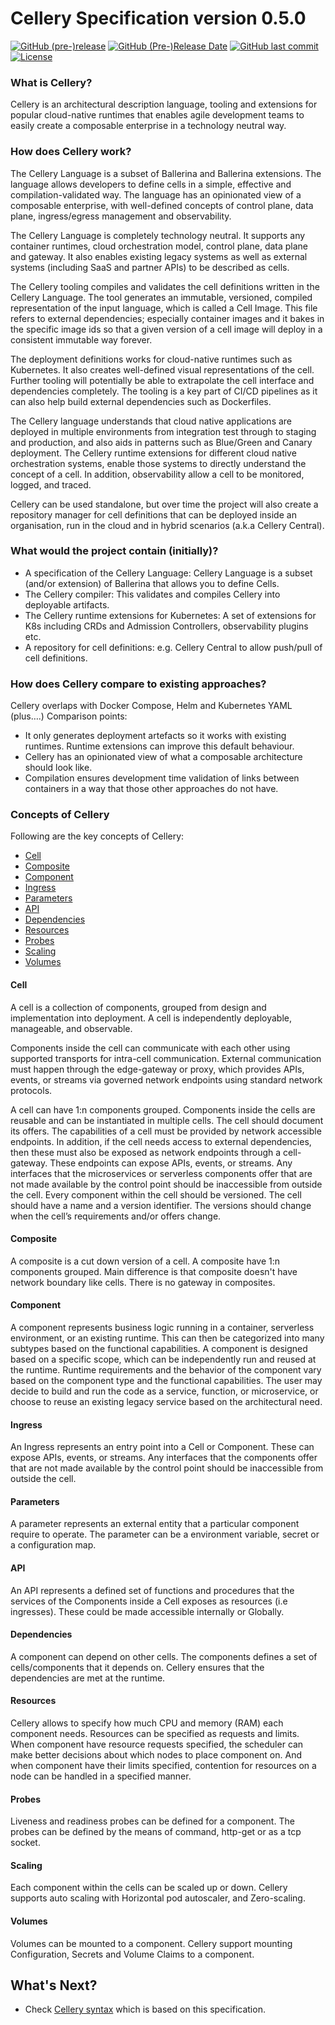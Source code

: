 # Cellery Specification version 0.5.0

  [![GitHub (pre-)release](https://img.shields.io/github/release/cellery-io/spec/all.svg)](https://github.com/cellery-io/spec/releases)
  [![GitHub (Pre-)Release Date](https://img.shields.io/github/release-date-pre/cellery-io/spec.svg)](https://github.com/cellery-io/spec/releases)
  [![GitHub last commit](https://img.shields.io/github/last-commit/cellery-io/spec.svg)](https://github.com/cellery-io/spec/commits/master)
  [![License](https://img.shields.io/badge/License-Apache%202.0-blue.svg)](https://opensource.org/licenses/Apache-2.0)

### What is Cellery?
Cellery is an architectural description language, tooling and extensions for popular cloud-native runtimes that enables 
agile development teams to easily create a composable enterprise in a technology neutral way.

### How does Cellery work? 
The Cellery Language is a subset of Ballerina and Ballerina extensions. The language allows developers to define cells 
in a simple, effective and compilation-validated way. The language has an opinionated view of a composable enterprise, 
with well-defined concepts of control plane, data plane, ingress/egress management and observability.  
 
The Cellery Language is completely technology neutral. It supports any container runtimes,
cloud orchestration model, control plane, data plane and gateway. It also enables existing legacy systems as well as
external systems (including SaaS and partner APIs) to be described as cells.  

The Cellery tooling compiles and validates the cell definitions written in the Cellery Language. The tool generates an 
immutable, versioned, compiled representation of the input language, which is called a Cell Image. This file refers 
to external dependencies; especially container images and it bakes in the specific image ids so that a given version 
of a cell image will deploy in a consistent immutable way forever.  

The deployment definitions works for cloud-native runtimes such as Kubernetes. It also creates well-defined visual 
representations of the cell. Further tooling will potentially be able to extrapolate the cell 
interface and dependencies completely. The tooling is a key part of CI/CD pipelines as it can also help build external 
dependencies such as Dockerfiles.  

The Cellery language understands that cloud native applications are deployed in multiple environments from integration 
test through to staging and production, and also aids in patterns such as Blue/Green and Canary deployment.
The Cellery runtime extensions for different cloud native orchestration systems, enable those systems to directly 
understand the concept of a cell. In addition, observability allow a cell to be monitored, logged, and traced.  

Cellery can be used standalone, but over time the project will also create a repository manager for cell definitions 
that can be deployed inside an organisation, run in the cloud and in hybrid scenarios (a.k.a Cellery Central).

### What would the project contain (initially)?
* A specification of the Cellery Language: Cellery Language is a subset (and/or extension) of Ballerina that allows you 
to define Cells.
* The Cellery compiler: This validates and compiles Cellery into deployable artifacts.
* The Cellery runtime extensions for Kubernetes: A set of extensions for K8s including CRDs and Admission Controllers, 
observability plugins etc. 
* A repository for cell definitions: e.g. Cellery Central to allow push/pull of cell definitions.

### How does Cellery compare to existing approaches?
Cellery overlaps with Docker Compose, Helm and Kubernetes YAML (plus….) Comparison points:
* It only generates deployment artefacts so it works with existing runtimes. Runtime extensions can improve this default behaviour.
* Cellery has an opinionated view of what a composable architecture should look like.
* Compilation ensures development time validation of links between containers in a way that those other approaches do not have.

### Concepts of Cellery
Following are the key concepts of Cellery:
* [Cell](#cell) 
* [Composite](#composite) 
* [Component](#component)
* [Ingress](#ingress)
* [Parameters](#parameters)
* [API](#api)
* [Dependencies](#dependencies)
* [Resources](#resources)
* [Probes](#probes)
* [Scaling](#scaling)
* [Volumes](#volumes)

#### Cell
A cell is a collection of components, grouped from design and implementation into deployment. A cell is independently 
deployable, manageable, and observable.  

Components inside the cell can communicate with each other using supported transports for intra-cell communication. 
External communication must happen through the edge-gateway or proxy, which provides APIs, events, or streams via 
governed network endpoints using standard network protocols.  

A cell can have 1:n components grouped. Components inside the cells are reusable and can be instantiated in multiple 
cells. The cell should document its offers. The capabilities of a cell must be provided by network accessible endpoints. 
In addition, if the cell needs access to external dependencies, then these must also be exposed as network endpoints 
through a cell-gateway. These endpoints can expose APIs, events, or streams. Any interfaces that the microservices or 
serverless components offer that are not made available by the control point should be inaccessible from outside the 
cell. Every component within the cell should be versioned. The cell should have a name and a version identifier. 
The versions should change when the cell’s requirements and/or offers change.

#### Composite
A composite is a cut down version of a cell. A composite have 1:n components grouped. Main difference is that composite doesn't
have network boundary like cells. There is no gateway in composites.

#### Component
A component represents business logic running in a container, serverless environment, or an existing runtime. 
This can then be categorized into many subtypes based on the functional capabilities. A component is designed based 
on a specific scope, which can be independently run and reused at the runtime. Runtime requirements and the behavior of 
the component vary based on the component type and the functional capabilities. The user may decide to build and run 
the code as a service, function, or microservice, or choose to reuse an existing legacy service based on the architectural need.

#### Ingress
An Ingress represents an entry point into a Cell or Component. These can expose APIs, events, or streams. 
Any interfaces that the components offer that are not made available by the control point should be inaccessible from outside the cell.

#### Parameters
A parameter represents an external entity that a particular component require to operate. The parameter can be a 
environment variable, secret or a configuration map. 

#### API
An API represents a defined set of functions and procedures that the services of the Components inside a Cell exposes 
as resources (i.e ingresses). These could be made accessible internally or Globally.

#### Dependencies
A component can depend on other cells. The components defines a set of cells/components that it depends on. 
Cellery ensures that the dependencies are met at the runtime.

#### Resources
Cellery allows to specify how much CPU and memory (RAM) each component needs. Resources can be specified as requests and limits. 
When component have resource requests specified, the scheduler can make better decisions about which nodes to place component on.
And when component have their limits specified, contention for resources on a node can be handled in a specified manner. 

#### Probes
Liveness and readiness probes can be defined for a component. The probes can be defined by the means of command, http-get or as a tcp socket.

#### Scaling 
Each component within the cells can be scaled up or down. Cellery supports auto scaling with Horizontal pod autoscaler, 
and Zero-scaling. 

#### Volumes
Volumes can be mounted to a component. Cellery support mounting Configuration, Secrets and Volume Claims to a component. 

## What's Next?
- Check [Cellery syntax](https://github.com/wso2-cellery/sdk/blob/master/docs/cellery-syntax.md) which is based on this specification.
